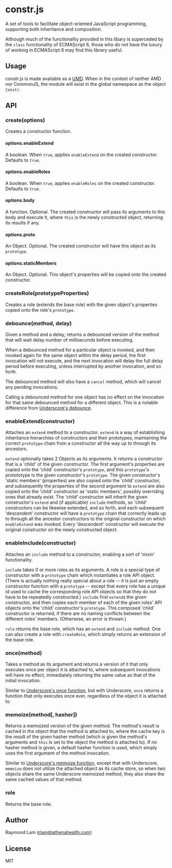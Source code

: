 # constr.js

A set of tools to facilitate object-oriented JavaScript programming, supporting both inheritance and composition.

Although much of the functionality provided in this libary is superceded by the `class` functionality of ECMAScript 6, those who do not have the luxury of working in ECMAScript 6 may find this library useful.

## Usage

constr.js is made available as a [UMD](https://github.com/umdjs/umd). When in the context of neither AMD nor CommonJS, the module will exist in the global namespace as the object `Constr`.

## API

### create(options)

Creates a constructor function.

#### options.enableExtend

A boolean. When `true`, applies `enableExtend` on the created constructor. Defaults to `true`.

#### options.enableRoles

A boolean. When `true`, applies `enableRoles` on the created constructor. Defaults to `true`.

#### options.body

A function. Optional. The created constructor will pass its arguments to this body and execute it, where `this` is the newly constructed object, returning its results if any.

#### options.proto

An Object. Optional. The created constructor will have this object as its `prototype`.

#### options.staticMembers

An Object. Optional. This object's properties will be copied onto the created constructor.

### createRole(prototypeProperties)

Creates a role (extends the base role) with the given object's properties copied onto the role's `prototype`.

### debounce(method, delay)

Given a method and a delay, returns a debounced version of the method that will wait delay number of milliseconds before executing.

When a debounced method for a particular object is invoked, and then invoked again for the same object within the delay period, the first invocation will not execute, and the next invocation will delay the full delay period before executing, unless interrupted by another invocation, and so forth. 

The debounced method will also have a `cancel` method, which will cancel any pending invocations.

Calling a debounced method for one object has no effect on the invocation for that same debounced method for a different object. This is a notable difference from [Underscore's debounce](http://underscorejs.org/#debounce).

### enableExtend(constructor)

Attaches an `extend` method to a constructor. `extend` is a way of establishing inheritance hierarchies of constructors and their prototypes, maintaining the correct `prototype` chain from a constructor all the way up to through its ancestors.

`extend` optionally takes 2 Objects as its arguments. It returns a constructor that is a 'child' of the given constructor. The first argument's properties are copied onto the 'child' constructor's `prototype`, and this `prototype`'s protototype is the given constructor's `prototype`. The given constructor's 'static members' (properties) are also copied onto the 'child' constructor, and subsequently the properties of the second argument to `extend` are also copied onto the 'child' constructor as 'static members', possibly overriding ones that already exist. The 'child' constructor will inherit the given constructor's `extend` and (if applicable) `include` methods, so 'child' constructors can be likewise extended, and so forth, and each subsequent 'descendent' constructor will have a `prototype` chain that correctly leads up to through all the ancestor constructors to the original constructor on which `enableExtend` was invoked. Every 'descendent' constructor will execute the original constructor on the newly constructed object.

### enableInclude(constructor)

Attaches an `include` method to a constructor, enabling a sort of 'mixin' functionality.

`include` takes 0 or more roles as its arguments. A role is a special type of constructor with a `prototype` chain which instantiates a role API object. (There is actually nothing really special about a role -- it is just an empty constructor function with a `prototype` -- except that every role has a unique id used to cache the corresponding role API objects so that they do not have to be repeatedly constructed.) `include` first `extend`s the given constructor, and then copies each member of each of the given roles' API objects onto the 'child' constructor's `prototype`. This composed 'child' constructor is returned, if there are no naming conflicts between the different roles' members. (Otherwise, an error is thrown.)

`role` returns the base role, which has an `extend` and `include` method. One can also create a role with `createRole`, which simply returns an extension of the base role.

### once(method)

Takes a method as its argument and returns a version of it that only executes once per object it is attached to, where subsequent invocations will have no effect, immediately returning the same value as that of the initial invocation. 

Similar to [Underscore's once function](http://underscorejs.org/#once), but with Underscore, `once` returns a function that only executes once ever, regardless of the object it is attached to.

### memoize(method[, hasher])

Returns a memoized version of the given method. The method's result is cached in the object that the method is attached to, where the cache key is the result of the given hasher method (which is given the method's arguments and `this` is set to the object the method is attached to). If no hasher method is given, a default hasher function is used, which simply uses the first argument of the method invocation. 

Similar to [Underscore's memoize function](http://underscorejs.org/#memoize), except that with Underscore, `memoize` does not utilize the attached object as its cache store, so when two objects share the same Underscore memoized method, they also share the same cached values of that method.

### role

Returns the base role.

## Author

Raymond Lam (rlam@athenahealth.com)

## License

MIT
